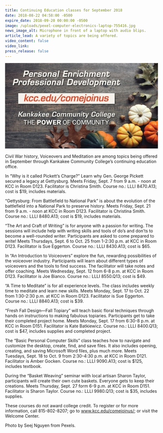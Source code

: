 ```yaml
---
title: Continuing Education classes for September 2018
date: 2018-08-22 04:58:00 -0500
expire_date: 2018-09-20 00:00:00 -0500
image: /uploads/pexel-computer-electronics-laptop-755416.jpg
news_image_alt: Microphone in front of a laptop with audio blips.
article_lead: A variety of topics are being offered.
video_content: false
video_link:
press_release: false
---
```


![](/uploads/2018-fall-coned-banner-650x365.jpg)

Civil War history, Voiceovers and Meditation are among topics being offered in September through Kankakee Community College’s continuing education office.

In “Why is it called Pickett’s Charge?” Learn why Gen. George Pickett secured a legacy at Gettysburg. Meets Friday, Sept. 7 from 9 a.m. - noon at KCC in Room D123. Facilitator is Christina Smith. Course no.: LLLI 8470.A13; cost is $19, includes materials.

“Gettysburg: From Battlefield to National Park” is about the evolution of the battlefield into a National Park to preserve history. Meets Friday, Sept. 21 from 9 a.m. - noon at KCC in Room D123. Facilitator is Christina Smith. Course no.: LLLI 8480.A13; cost is $19, includes materials.

“The Art and Craft of Writing” is for anyone with a passion for writing. The sessions will include help with writing skills and tools of do’s and don’ts to become a well-rounded writer. Participants are asked to come prepared to write! Meets Thursdays, Sept. 6 to Oct. 25 from 1-2:30 p.m. at KCC in Room D123. Facilitator is Sue Eggerton. Course no.: LLLI 8430.A13; cost is $65.

In “An Introduction to Voiceovers” explore the fun, rewarding possibilities of the voiceover industry. Participants will learn about different types of voiceovers and the tools to find success. The facilitator will take notes and offer coaching. Meets Wednesday, Sept. 12 from 6-8 p.m. at KCC in Room D123. Facilitator is Joe Bianco. Course no.: LLLI 8550.Q13; cost is $49.

“A Time to Meditate” is for all experience levels. The class includes weekly time to meditate and learn new skills. Meets Monday, Sept. 17 to Oct. 22 from 1:30-2:30 p.m. at KCC in Room D123. Facilitator is Sue Eggerton. Course no.: LLLI 8840.A13; cost is $39.

“Fresh Fall Design—Fall Topiary” will teach basic floral techniques through hands on instructions to making fabulous topiaries. Participants get to take their completed project home. Meets Monday, Sept. 17 from 6:30-8 p.m. at KCC in Room D151. Facilitator is Kate Batkiewicz. Course no.: LLLI 8400.Q13; cost is $47, includes supplies and completed project.

The “Basic Personal Computer Skills” class teaches how to navigate and customize the desktop, create, find, and save files. It also includes opening, creating, and saving Microsoft Word files, plus much more. Meets Tuesdays, Sept. 18 to Oct. 9 from 2:30-4:30 p.m. at KCC in Room D121. Facilitator is Amber Gocken. Course no.: LLLI 9090.A13; cost is $125, includes textbook.

During the “Basket Weaving” seminar wiith local artisan Sharon Taylor, participants will create their own cute baskets. Everyone gets to keep their creations. Meets Thursday, Sept. 27 form 6-9 p.m. at KCC in Room D151. Facilitator is Sharon Taylor. Course no.: LLLI 9980.Q13; cost is $35, includes supplies.

These courses do not award college credit. To register or for more information, call 815-802-8207; go to www.kcc.edu/comejoinus/; or visit the Welcome Center.

Photo by Seej Nguyen from Pexels.